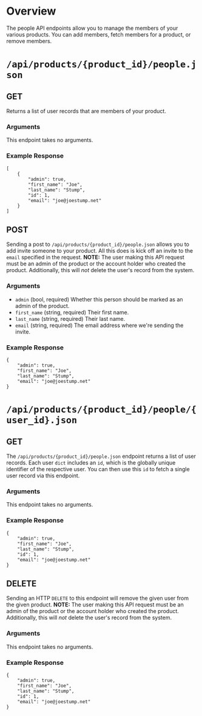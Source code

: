 # Overview

The people API endpoints allow you to manage the members of your various products. You can add members, fetch members for a product, or remove members.

# `/api/products/{product_id}/people.json`

## GET

Returns a list of user records that are members of your product.

### Arguments

This endpoint takes no arguments.

### Example Response

    [
        {
            "admin": true,
            "first_name": "Joe",
            "last_name": "Stump",
            "id": 1,
            "email": "joe@joestump.net"
        }
    ]

## POST

Sending a post to `/api/products/{product_id}/people.json` allows you to add invite someone to your product. All this does is kick off an invite to the `email` specified in the request. **NOTE:** The user making this API request must be an admin of the product or the account holder who created the product. Additionally, this will *not* delete the user's record from the system.

### Arguments

* `admin` (bool, required) Whether this person should be marked as an admin of the product.
* `first_name` (string, required) Their first name.
* `last_name` (string, required) Their last name.
* `email` (string, required) The email address where we're sending the invite.

### Example Response

    {
        "admin": true,
        "first_name": "Joe",
        "last_name": "Stump",
        "email": "joe@joestump.net"
    }

# `/api/products/{product_id}/people/{user_id}.json`

## GET

The `/api/products/{product_id}/people.json` endpoint returns a list of user records. Each user `dict` includes an `id`, which is the globally unique identifier of the respective user. You can then use this `id` to fetch a single user record via this endpoint.

### Arguments

This endpoint takes no arguments.

### Example Response

    {
        "admin": true,
        "first_name": "Joe",
        "last_name": "Stump",
        "id": 1,
        "email": "joe@joestump.net"
    }


## DELETE

Sending an HTTP `DELETE` to this endpoint will remove the given user from the given product. **NOTE:** The user making this API request must be an admin of the product or the account holder who created the product. Additionally, this will *not* delete the user's record from the system.

### Arguments

This endpoint takes no arguments.

### Example Response

    {
        "admin": true,
        "first_name": "Joe",
        "last_name": "Stump",
        "id": 1,
        "email": "joe@joestump.net"
    }
